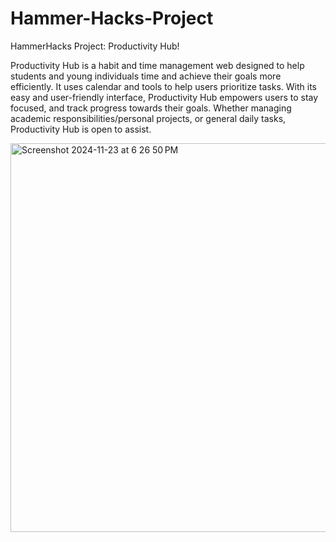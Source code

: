 # Hammer-Hacks-Project
HammerHacks Project: Productivity Hub!

Productivity Hub is a habit and time management web designed to help students and young individuals time and achieve their goals more efficiently. It uses calendar and tools to help users prioritize tasks. With its easy and user-friendly interface, Productivity Hub empowers users to stay focused, and track progress towards their goals. Whether managing academic responsibilities/personal projects, or general daily tasks, Productivity Hub is open to assist.


<img width="622" alt="Screenshot 2024-11-23 at 6 26 50 PM" src="https://github.com/user-attachments/assets/2fddf16d-308a-47d0-8ef0-1cdd09af6bba">
